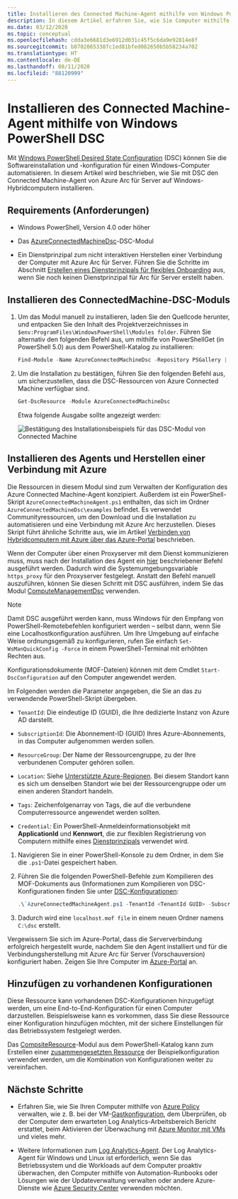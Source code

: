 ```yaml
---
title: Installieren des Connected Machine-Agent mithilfe von Windows PowerShell DSC
description: In diesem Artikel erfahren Sie, wie Sie Computer mithilfe von Azure Arc für Server (Vorschauversion) unter Verwendung von Windows PowerShell DSC mit Azure verbinden.
ms.date: 03/12/2020
ms.topic: conceptual
ms.openlocfilehash: cdda3e6681d3e6912d031c45f5c6da9e92814e8f
ms.sourcegitcommit: b8702065338fc1ed81bfed082650b5b58234a702
ms.translationtype: HT
ms.contentlocale: de-DE
ms.lasthandoff: 08/11/2020
ms.locfileid: "88120999"
---
```

# <a name="how-to-install-the-connected-machine-agent-using-windows-powershell-dsc"></a>Installieren des Connected Machine-Agent mithilfe von Windows PowerShell DSC

Mit [Windows PowerShell Desired State Configuration](/powershell/scripting/dsc/getting-started/winGettingStarted?view=powershell-7) (DSC) können Sie die Softwareinstallation und -konfiguration für einen Windows-Computer automatisieren. In diesem Artikel wird beschrieben, wie Sie mit DSC den Connected Machine-Agent von Azure Arc für Server auf Windows-Hybridcomputern installieren.

## <a name="requirements"></a>Requirements (Anforderungen)

- Windows PowerShell, Version 4.0 oder höher

- Das [AzureConnectedMachineDsc](https://www.powershellgallery.com/packages/AzureConnectedMachineDsc/1.0.1.0)-DSC-Modul

- Ein Dienstprinzipal zum nicht interaktiven Herstellen einer Verbindung der Computer mit Azure Arc für Server. Führen Sie die Schritte im Abschnitt [Erstellen eines Dienstprinzipals für flexibles Onboarding](onboard-service-principal.md#create-a-service-principal-for-onboarding-at-scale) aus, wenn Sie noch keinen Dienstprinzipal für Arc für Server erstellt haben.

## <a name="install-the-connectedmachine-dsc-module"></a>Installieren des ConnectedMachine-DSC-Moduls

1. Um das Modul manuell zu installieren, laden Sie den Quellcode herunter, und entpacken Sie den Inhalt des Projektverzeichnisses in `$env:ProgramFiles\WindowsPowerShell\Modules folder`. Führen Sie alternativ den folgenden Befehl aus, um mithilfe von PowerShellGet (in PowerShell 5.0) aus dem PowerShell-Katalog zu installieren:

    ```powershell
    Find-Module -Name AzureConnectedMachineDsc -Repository PSGallery | Install-Module
    ```

2. Um die Installation zu bestätigen, führen Sie den folgenden Befehl aus, um sicherzustellen, dass die DSC-Ressourcen von Azure Connected Machine verfügbar sind.

    ```powershell
    Get-DscResource -Module AzureConnectedMachineDsc
    ```

   Etwa folgende Ausgabe sollte angezeigt werden:

   ![Bestätigung des Installationsbeispiels für das DSC-Modul von Connected Machine](./media/onboard-dsc/confirm-module-installation.png)

## <a name="install-the-agent-and-connect-to-azure"></a>Installieren des Agents und Herstellen einer Verbindung mit Azure

Die Ressourcen in diesem Modul sind zum Verwalten der Konfiguration des Azure Connected Machine-Agent konzipiert. Außerdem ist ein PowerShell-Skript `AzureConnectedMachineAgent.ps1` enthalten, das sich im Ordner `AzureConnectedMachineDsc\examples` befindet. Es verwendet Communityressourcen, um den Download und die Installation zu automatisieren und eine Verbindung mit Azure Arc herzustellen. Dieses Skript führt ähnliche Schritte aus, wie im Artikel [Verbinden von Hybridcomputern mit Azure über das Azure-Portal](onboard-portal.md) beschrieben.

Wenn der Computer über einen Proxyserver mit dem Dienst kommunizieren muss, muss nach der Installation des Agent ein [hier](manage-agent.md#update-or-remove-proxy-settings) beschriebener Befehl ausgeführt werden. Dadurch wird die Systemumgebungsvariable `https_proxy` für den Proxyserver festgelegt. Anstatt den Befehl manuell auszuführen, können Sie diesen Schritt mit DSC ausführen, indem Sie das Modul [ComputeManagementDsc](https://www.powershellgallery.com/packages/ComputerManagementDsc/6.0.0.0) verwenden.

>[!NOTE]
>Damit DSC ausgeführt werden kann, muss Windows für den Empfang von PowerShell-Remotebefehlen konfiguriert werden – selbst dann, wenn Sie eine Localhostkonfiguration ausführen. Um Ihre Umgebung auf einfache Weise ordnungsgemäß zu konfigurieren, rufen Sie einfach `Set-WsManQuickConfig -Force` in einem PowerShell-Terminal mit erhöhten Rechten aus.
>

Konfigurationsdokumente (MOF-Dateien) können mit dem Cmdlet `Start-DscConfiguration` auf den Computer angewendet werden.

Im Folgenden werden die Parameter angegeben, die Sie an das zu verwendende PowerShell-Skript übergeben.

- `TenantId`: Die eindeutige ID (GUID), die Ihre dedizierte Instanz von Azure AD darstellt.

- `SubscriptionId`: Die Abonnement-ID (GUID) Ihres Azure-Abonnements, in das Computer aufgenommen werden sollen.

- `ResourceGroup`: Der Name der Ressourcengruppe, zu der Ihre verbundenen Computer gehören sollen.

- `Location`: Siehe [Unterstützte Azure-Regionen](overview.md#supported-regions). Bei diesem Standort kann es sich um denselben Standort wie bei der Ressourcengruppe oder um einen anderen Standort handeln.

- `Tags`: Zeichenfolgenarray von Tags, die auf die verbundene Computerressource angewendet werden sollten.

- `Credential`: Ein PowerShell-Anmeldeinformationsobjekt mit **ApplicationId** und **Kennwort**, die zur flexiblen Registrierung von Computern mithilfe eines [Dienstprinzipals](onboard-service-principal.md) verwendet wird. 

1. Navigieren Sie in einer PowerShell-Konsole zu dem Ordner, in dem Sie die `.ps1`-Datei gespeichert haben.

2. Führen Sie die folgenden PowerShell-Befehle zum Kompilieren des MOF-Dokuments aus (Informationen zum Kompilieren von DSC-Konfigurationen finden Sie unter [DSC-Konfigurationen](/powershell/scripting/dsc/configurations/configurations?view=powershell-7):

    ```powershell
    .\`AzureConnectedMachineAgent.ps1 -TenantId <TenantId GUID> -SubscriptionId <SubscriptionId GUID> -ResourceGroup '<ResourceGroupName>' -Location '<LocationName>' -Tags '<Tag>' -Credential <psCredential>
    ```

3. Dadurch wird eine `localhost.mof file` in einem neuen Ordner namens `C:\dsc` erstellt.

Vergewissern Sie sich im Azure-Portal, dass die Serververbindung erfolgreich hergestellt wurde, nachdem Sie den Agent installiert und für die Verbindungsherstellung mit Azure Arc für Server (Vorschauversion) konfiguriert haben. Zeigen Sie Ihre Computer im [Azure-Portal](https://aka.ms/hybridmachineportal) an.

## <a name="adding-to-existing-configurations"></a>Hinzufügen zu vorhandenen Konfigurationen

Diese Ressource kann vorhandenen DSC-Konfigurationen hinzugefügt werden, um eine End-to-End-Konfiguration für einen Computer darzustellen. Beispielsweise kann es vorkommen, dass Sie diese Ressource einer Konfiguration hinzufügen möchten, mit der sichere Einstellungen für das Betriebssystem festgelegt werden.

Das [CompsiteResource](https://www.powershellgallery.com/packages/compositeresource/0.4.0)-Modul aus dem PowerShell-Katalog kann zum Erstellen einer [zusammengesetzten Ressource](/powershell/scripting/dsc/resources/authoringResourceComposite?view=powershell-7) der Beispielkonfiguration verwendet werden, um die Kombination von Konfigurationen weiter zu vereinfachen.

## <a name="next-steps"></a>Nächste Schritte

- Erfahren Sie, wie Sie Ihren Computer mithilfe von [Azure Policy](../../governance/policy/overview.md) verwalten, wie z. B. bei der VM-[Gastkonfiguration](../../governance/policy/concepts/guest-configuration.md), dem Überprüfen, ob der Computer dem erwarteten Log Analytics-Arbeitsbereich Bericht erstattet, beim Aktivieren der Überwachung mit [Azure Monitor mit VMs](../../azure-monitor/insights/vminsights-enable-policy.md) und vieles mehr.

- Weitere Informationen zum [Log Analytics-Agent](../../azure-monitor/platform/log-analytics-agent.md). Der Log Analytics-Agent für Windows und Linux ist erforderlich, wenn Sie das Betriebssystem und die Workloads auf dem Computer proaktiv überwachen, den Computer mithilfe von Automation-Runbooks oder Lösungen wie der Updateverwaltung verwalten oder andere Azure-Dienste wie [Azure Security Center](../../security-center/security-center-intro.md) verwenden möchten.